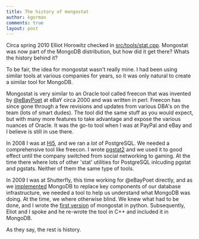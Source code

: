 ```yaml
---
title: The history of mongostat
author: kgorman
comments: true
layout: post
---
```


Circa spring 2010 Elliot Horowitz checked in [src/tools/stat.cpp](https://github.com/mongodb/mongo/blob/master/src/mongo/tools/stat.cpp). Mongostat was now part of the MongoDB distribution, but how did it get there? Whats the history behind it?

<!--more-->

To be fair, the idea for mongostat wasn't really mine. I had been using similar tools at various companies for years, so it was only natural to create a similar tool for MongoDB.

Mongostat is very similar to an Oracle tool called freecon that was invented by [@eBayPoet](https://twitter.com/ebaypoet) at eBaY circa 2000 and was written in perl. Freecon has since gone through a few revisions and updates from various DBA's on the team (lots of smart dudes). The tool did the same stuff as you would expect, but with many more features to take advantage and expose the various nuances of Oracle. It was the go-to tool when I was at PayPal and eBay and I believe is still in use there.

In 2008 I was at [Hi5](http://en.wikipedia.org/wiki/Hi5), and we ran a *lot* of PostgreSQL. We needed a comprehensive tool like freecon. I wrote [pgstat2](http://pgfoundry.org/projects/pgstat2/) and we used it to good effect until the company switched from social networking to gaming. At the time there where lots of other 'stat' utilities for PostgreSQL inlcuding pgstat and pgstats. Neither of them the same type of tools.

In 2009 I was at Shutterfly, this time working for @eBayPoet directly, and as we [implemented](http://www.mongodb.com/presentations/sharing-lifes-joy-using-mongodb-shutterfly-case-study) MongoDB to replace key components of our database infrastructure, we needed a tool to help us understand what MongoDB was doing. At the time, we where otherwise blind. We knew what had to be done, and I wrote the [first version](http://www.kennygorman.com/mongostat-0-2b/) of mongostat in python. Subsequently, Eliot and I spoke and he re-wrote the tool in C++ and included it in MongoDB.

As they say, the rest is history.
